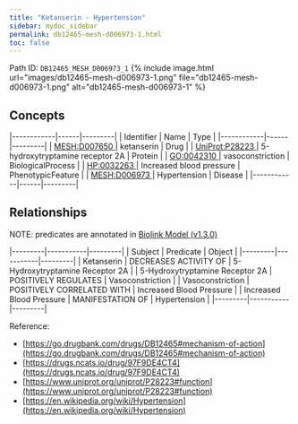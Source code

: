 ```yaml
---
title: "Ketanserin - Hypertension"
sidebar: mydoc_sidebar
permalink: db12465-mesh-d006973-1.html
toc: false 
---
```



Path ID: `DB12465_MESH_D006973_1`
{% include image.html url="images/db12465-mesh-d006973-1.png" file="db12465-mesh-d006973-1.png" alt="db12465-mesh-d006973-1" %}

## Concepts

|------------|------|---------|
| Identifier | Name | Type    |
|------------|------|---------|
| <a href="https://identifiers.org/MESH:D007650">MESH:D007650 </a> | ketanserin | Drug |
| <a href="https://identifiers.org/UniProt:P28223">UniProt:P28223 </a> | 5-hydroxytryptamine receptor 2A | Protein |
| <a href="https://identifiers.org/GO:0042310">GO:0042310 </a> | vasoconstriction | BiologicalProcess |
| <a href="https://identifiers.org/HP:0032263">HP:0032263 </a> | Increased blood pressure | PhenotypicFeature |
| <a href="https://identifiers.org/MESH:D006973">MESH:D006973 </a> | Hypertension | Disease |
|------------|------|---------|

## Relationships


NOTE: predicates are annotated in <a href="https://github.com/biolink/biolink-model/releases/tag/v1.3.0">Biolink Model (v1.3.0)</a>

|---------|-----------|---------|
| Subject | Predicate | Object  |
|---------|-----------|---------|
| Ketanserin | DECREASES ACTIVITY OF | 5-Hydroxytryptamine Receptor 2A |
| 5-Hydroxytryptamine Receptor 2A | POSITIVELY REGULATES | Vasoconstriction |
| Vasoconstriction | POSITIVELY CORRELATED WITH | Increased Blood Pressure |
| Increased Blood Pressure | MANIFESTATION OF | Hypertension |
|---------|-----------|---------|

Reference: 
  - [https://go.drugbank.com/drugs/DB12465#mechanism-of-action](https://go.drugbank.com/drugs/DB12465#mechanism-of-action)
  - [https://drugs.ncats.io/drug/97F9DE4CT4](https://drugs.ncats.io/drug/97F9DE4CT4)
  - [https://www.uniprot.org/uniprot/P28223#function](https://www.uniprot.org/uniprot/P28223#function)
  - [https://en.wikipedia.org/wiki/Hypertension](https://en.wikipedia.org/wiki/Hypertension)
